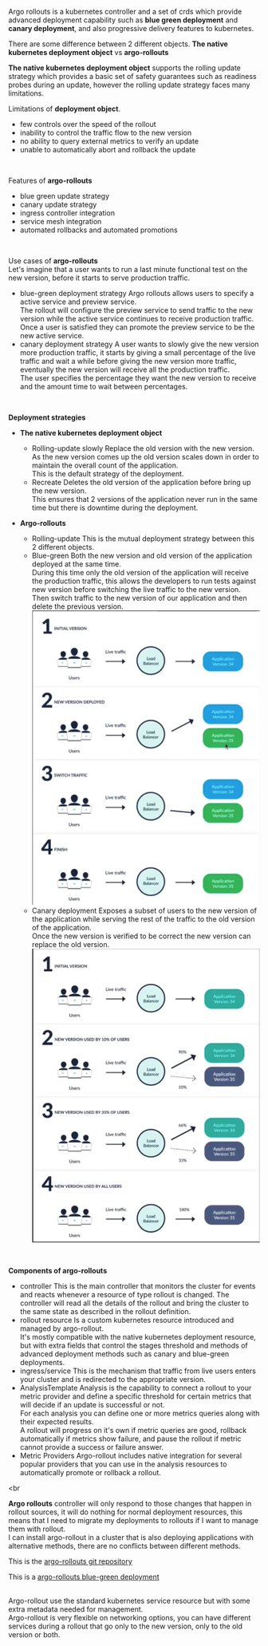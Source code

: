 Argo rollouts is a kubernetes controller and a set of crds which provide advanced deployment capability such as **blue green deployment** and **canary deployment**, and also progressive delivery features to kubernetes.
<br>

There are some difference between 2 different objects. **The native kubernetes deployment object** vs **argo-rollouts**
<br>

**The native kubernetes deployment object** supports the rolling update strategy which provides a basic set of safety guarantees such as readiness probes during an update, however the rolling update strategy faces many limitations.
<br>

Limitations of **deployment object**.
- few controls over the speed of the rollout
- inability to control the traffic flow to the new version
- no ability to query external metrics to verify an update
- unable to automatically abort and rollback the update

<br>

Features of **argo-rollouts**
- blue green update strategy
- canary update strategy
- ingress controller integration
- service mesh integration
- automated rollbacks and automated promotions

<br>

Use cases of **argo-rollouts**
<br>
Let's imagine that a user wants to run a last minute functional test on the new version, before it starts to serve production traffic.
- blue-green deployment strategy
  Argo rollouts allows users to specify a active service and preview service.<br>
  The rollout will configure the preview service to send traffic to the new version while the active service continues to receive production traffic.<br>
  Once a user is satisfied they can promote the preview service to be the new active service.<br>
- canary deployment strategy
  A user wants to slowly give the new version more production traffic, it starts by giving a small percentage of the live traffic and wait a while before giving the new version more traffic, eventually the new version will receive all the production traffic.<br>
  The user specifies the percentage they want the new version to receive and the amount time to wait between percentages.

<br>

**Deployment strategies**
- **The native kubernetes deployment object**
    - Rolling-update slowly
        Replace the old version with the new version.<br>
        As the new version comes up the old version scales down in order to maintain the overall count of the application.<br>
        This is the default strategy of the deployment.<br>
    - Recreate
        Deletes the old version of the application before bring up the new version.<br>
        This ensures that 2 versions of the application never run in the same time but there is downtime during the deployment.<br>

- **Argo-rollouts**
    - Rolling-update
        This is the mutual deployment strategy between this 2 different objects.<br>
    - Blue-green
        Both the new version and old version of the application deployed at the same time.<br>
        During this time only the old version of the application will receive the production traffic, this allows the developers to run tests against new version before switching the live traffic to the new version.<br>
        Then switch traffic to the new version of our application and then delete the previous version.<br>
        ![alt text](image.png)
    - Canary deployment
        Exposes a subset of users to the new version of the application while serving the rest of the traffic to the old version of the application.<br>
        Once the new version is verified to be correct the new version can replace the old version.<br>
        ![alt text](image-1.png)

<br>

**Components of argo-rollouts**
- controller
    This is the main controller that monitors the cluster for events and reacts whenever a resource of type rollout is changed. The controller will read all the details of the rollout and bring the cluster to the same state as described in the rollout definition.
- rollout resource
    Is a custom kubernetes resource introduced and managed by argo-rollout.<br>
    It's mostly compatible with the native kubernetes deployment resource, but with extra fields that control the stages threshold and methods of advanced deployment methods such as canary and blue-green deployments.
- ingress/service
    This is the mechanism that traffic from live users enters your cluster and is redirected to the appropriate version.
- AnalysisTemplate
    Analysis is the capability to connect a rollout to your metric provider and define a specific threshold for certain metrics that will decide if an update is successful or not.<br>
    For each analysis you can define one or more metrics queries along with their expected results.<br>
    A rollout will progress on it's own if metric queries are good, rollback automatically if metrics show failure, and pause the rollout if metric cannot provide a success or failure answer.
- Metric Providers
    Argo-rollout includes native integration for several popular providers that you can use in the analysis resources to automatically promote or rollback a rollout.


<br

**Argo rollouts** controller will only respond to those changes that happen in rollout sources, it will do nothing for normal deployment resources, this means that I need to migrate my deployments to rollouts if I want to manage them with rollout.
<br>
I can install argo-rollout in a cluster that is also deploying applications with alternative methods, there are no conflicts between different methods.
<br>

This is the [argo-rollouts git repository](https://github.com/argoproj/argo-rollouts)
<br>

This is a [argo-rollouts blue-green deployment](https://github.com/argoproj/argo-rollouts/blob/master/examples/rollout-bluegreen.yaml)
<br>
<br>

Argo-rollout use the standard kubernetes service resource but with some extra metadata needed for management.
<br>
Argo-rollout is very flexible on networking options, you can have different services during a rollout that go only to the new version, only to the old version or both.